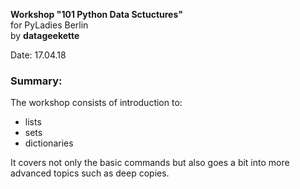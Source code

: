 __Workshop "101 Python Data Sctuctures"__
<br> for PyLadies Berlin </br>
by __datageekette__

Date: 17.04.18

<h3> Summary: </h3>

The workshop consists of introduction to:
  - lists 
  - sets
  - dictionaries
  
  It covers not only the basic commands but also goes a bit into more advanced topics such as deep copies.
  
  
  
